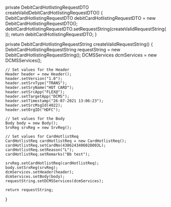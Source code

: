 private DebitCardHotlistingRequestDTO createValidDebitCardHotlistingRequestDTO() {
    DebitCardHotlistingRequestDTO debitCardHotlistingRequestDTO = new DebitCardHotlistingRequestDTO();
    debitCardHotlistingRequestDTO.setRequestString(createValidRequestString());
    return debitCardHotlistingRequestDTO;
}

private DebitCardHotlistingRequestString createValidRequestString() {
    DebitCardHotlistingRequestString requestString = new DebitCardHotlistingRequestString();
    DCMSServices dcmServices = new DCMSServices();
    
    // Set values for the Header
    Header header = new Header();
    header.setVersion("1.0");
    header.setSrvType("TRANS");
    header.setSryName("HOT CARD");
    header.setSrcApp("FLEX@");
    header.setTargetApp("DCMS");
    header.setTimestamp("26-07-2021 13:06:23");
    header.setSrcMsgId(4022);
    header.setOrgID("HDFC");
    
    // Set values for the Body
    Body body = new Body();
    SrvReg srvReg = new SrvReg();
    
    // Set values for CardHotlistReq
    CardHotlistReq cardHotlistReq = new CardHotlistReq();
    cardHotlistReq.setCardNo(4386243406028003L);
    cardHotlistReq.setReason("L");
    cardHotlistReq.setRemarks("Bb test");
    
    srvReg.setCardHotlistReq(cardHotlistReq);
    body.setSrxReg(srvReg);
    dcmServices.setHeader(header);
    dcmServices.setBody(body);
    requestString.setDCMSServices(dcmServices);
    
    return requestString;
}
